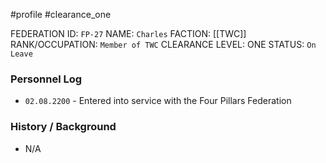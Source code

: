 #profile #clearance_one 

FEDERATION ID: `FP-27`
NAME: `Charles`
FACTION: [[TWC]]
RANK/OCCUPATION: `Member of TWC`
CLEARANCE LEVEL: ONE
STATUS: `On Leave`

### Personnel Log
- `02.08.2200` - Entered into service with the Four Pillars Federation

### History / Background
- N/A
